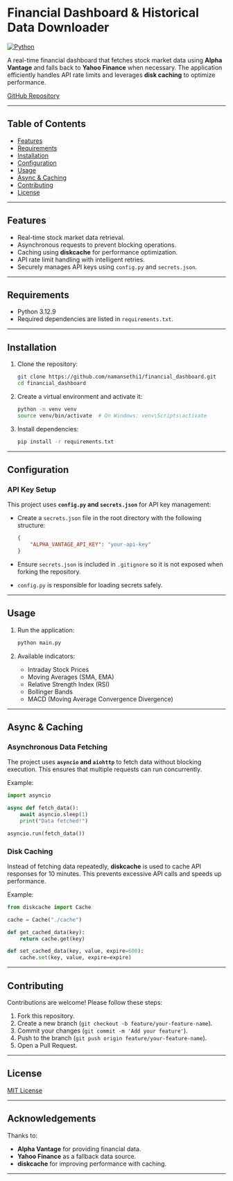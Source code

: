 # Financial Dashboard & Historical Data Downloader

[![Python](https://img.shields.io/badge/python-3.12.9-blue.svg)](https://www.python.org/downloads/release/python-3129/)

A real-time financial dashboard that fetches stock market data using **Alpha Vantage** and falls back to **Yahoo Finance** when necessary. The application efficiently handles API rate limits and leverages **disk caching** to optimize performance.

[GitHub Repository](https://github.com/namansethi1/financial_dashboard)

---

## Table of Contents
- [Features](#features)
- [Requirements](#requirements)
- [Installation](#installation)
- [Configuration](#configuration)
- [Usage](#usage)
- [Async & Caching](#async--caching)
- [Contributing](#contributing)
- [License](#license)

---

## Features

- Real-time stock market data retrieval.
- Asynchronous requests to prevent blocking operations.
- Caching using **diskcache** for performance optimization.
- API rate limit handling with intelligent retries.
- Securely manages API keys using `config.py` and `secrets.json`.

---

## Requirements

- Python 3.12.9
- Required dependencies are listed in `requirements.txt`.

---

## Installation

1. Clone the repository:
    ```bash
    git clone https://github.com/namansethi1/financial_dashboard.git
    cd financial_dashboard
    ```

2. Create a virtual environment and activate it:
    ```bash
    python -m venv venv
    source venv/bin/activate  # On Windows: venv\Scripts\activate
    ```

3. Install dependencies:
    ```bash
    pip install -r requirements.txt
    ```

---

## Configuration

### API Key Setup

This project uses **`config.py` and `secrets.json`** for API key management:
- Create a `secrets.json` file in the root directory with the following structure:

    ```json
    {
        "ALPHA_VANTAGE_API_KEY": "your-api-key"
    }
    ```

- Ensure `secrets.json` is included in `.gitignore` so it is not exposed when forking the repository.
- `config.py` is responsible for loading secrets safely.

---

## Usage

1. Run the application:
    ```bash
    python main.py
    ```

2. Available indicators:
    - Intraday Stock Prices
    - Moving Averages (SMA, EMA)
    - Relative Strength Index (RSI)
    - Bollinger Bands
    - MACD (Moving Average Convergence Divergence)

---

## Async & Caching

### Asynchronous Data Fetching

The project uses **`asyncio` and `aiohttp`** to fetch data without blocking execution. This ensures that multiple requests can run concurrently.

Example:
```python
import asyncio

async def fetch_data():
    await asyncio.sleep(1)
    print("Data fetched!")

asyncio.run(fetch_data())
```

### Disk Caching

Instead of fetching data repeatedly, **diskcache** is used to cache API responses for 10 minutes. This prevents excessive API calls and speeds up performance.

Example:
```python
from diskcache import Cache

cache = Cache("./cache")

def get_cached_data(key):
    return cache.get(key)

def set_cached_data(key, value, expire=600):
    cache.set(key, value, expire=expire)
```

---

## Contributing

Contributions are welcome! Please follow these steps:
1. Fork this repository.
2. Create a new branch (`git checkout -b feature/your-feature-name`).
3. Commit your changes (`git commit -m 'Add your feature'`).
4. Push to the branch (`git push origin feature/your-feature-name`).
5. Open a Pull Request.

---

## License

[MIT License](LICENSE)

---

## Acknowledgements

Thanks to:
- **Alpha Vantage** for providing financial data.
- **Yahoo Finance** as a fallback data source.
- **diskcache** for improving performance with caching.

---
